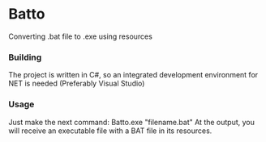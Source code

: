 # Batto
Converting .bat file to .exe using resources

### Building
The project is written in C#, so an integrated development environment for NET is needed (Preferably Visual Studio)

### Usage
Just make the next command:
  Batto.exe "filename.bat"
At the output, you will receive an executable file with a BAT file in its resources.
